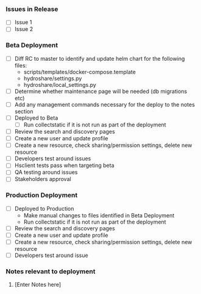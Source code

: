 <!--
Add the issues included in the release and update this document as release tasks are completed.
-->

### Issues in Release
- [ ] Issue 1
- [ ] Issue 2

<!-- Update the checklist as items are completed -->
### Beta Deployment
- [ ] Diff RC to master to identify and update helm chart for the following files:
  * scripts/templates/docker-compose.template
  * hydroshare/settings.py
  * hydroshare/local_settings.py
- [ ] Determine whether maintenance page will be needed (db migrations etc)
- [ ] Add any management commands necessary for the deploy to the notes section
- [ ] Deployed to Beta
  - [ ] Run collectstatic if it is not run as part of the deployment
- [ ] Review the search and discovery pages
- [ ] Create a new user and update profile
- [ ] Create a new resource, check sharing/permission settings, delete new resource
- [ ] Developers test around issues
- [ ] Hsclient tests pass when targeting beta
- [ ] QA testing around issues
- [ ] Stakeholders approval

<!-- Update the checklist as items are completed -->
### Production Deployment
- [ ] Deployed to Production
  * Make manual changes to files identified in Beta Deployment
  * Run collectstatic if it is not run as part of the deployment
- [ ] Review the search and discovery pages
- [ ] Create a new user and update profile
- [ ] Create a new resource, check sharing/permission settings, delete new resource
- [ ] Developers test around issue

### Notes relevant to deployment
1. [Enter Notes here]

